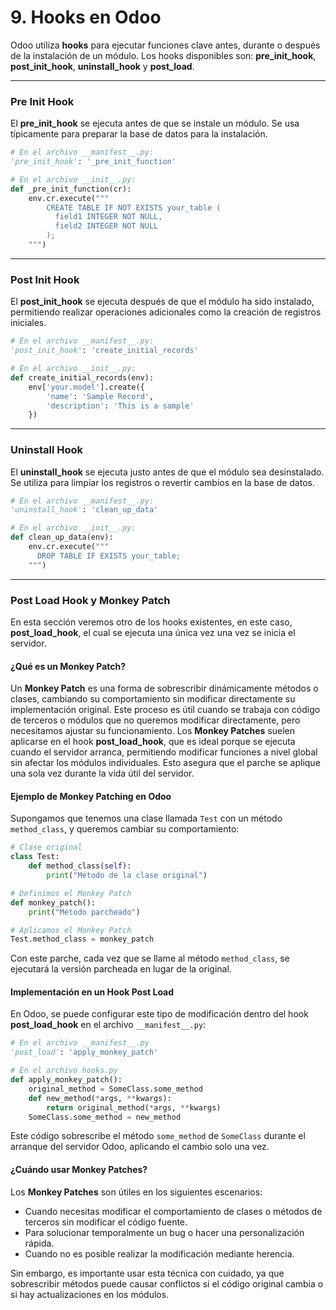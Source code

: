 # 9. Hooks en Odoo

Odoo utiliza **hooks** para ejecutar funciones clave antes, durante o después de la instalación de un módulo. Los hooks disponibles son: **pre_init_hook**, **post_init_hook**, **uninstall_hook** y **post_load**.

---
### Pre Init Hook

El **pre_init_hook** se ejecuta antes de que se instale un módulo. Se usa típicamente para preparar la base de datos para la instalación.

```python
# En el archivo __manifest__.py:
'pre_init_hook': '_pre_init_function'

# En el archivo __init__.py:
def _pre_init_function(cr):
    env.cr.execute("""
        CREATE TABLE IF NOT EXISTS your_table (
          field1 INTEGER NOT NULL,
          field2 INTEGER NOT NULL
        );
    """)
```
---
### Post Init Hook

El **post_init_hook** se ejecuta después de que el módulo ha sido instalado, permitiendo realizar operaciones adicionales como la creación de registros iniciales.

```python
# En el archivo __manifest__.py:
'post_init_hook': 'create_initial_records'

# En el archivo __init__.py:
def create_initial_records(env):
    env['your.model'].create({
        'name': 'Sample Record',
        'description': 'This is a sample'
    })
```
---
### Uninstall Hook

El **uninstall_hook** se ejecuta justo antes de que el módulo sea desinstalado. Se utiliza para limpiar los registros o revertir cambios en la base de datos.

```python
# En el archivo __manifest__.py:
'uninstall_hook': 'clean_up_data'

# En el archivo __init__.py:
def clean_up_data(env):
    env.cr.execute("""
      DROP TABLE IF EXISTS your_table;
    """)
```
---
### Post Load Hook y Monkey Patch
En esta sección veremos otro de los hooks existentes, en este caso, **post_load_hook**, el cual se ejecuta una única vez una vez se inicia el servidor.

#### ¿Qué es un Monkey Patch?

Un **Monkey Patch** es una forma de sobrescribir dinámicamente métodos o clases, cambiando su comportamiento sin modificar directamente su implementación original. Este proceso es útil cuando se trabaja con código de terceros o módulos que no queremos modificar directamente, pero necesitamos ajustar su funcionamiento.
Los **Monkey Patches** suelen aplicarse en el hook **post_load_hook**, que es ideal porque se ejecuta cuando el servidor arranca, permitiendo modificar funciones a nivel global sin afectar los módulos individuales. Esto asegura que el parche se aplique una sola vez durante la vida útil del servidor.

#### Ejemplo de Monkey Patching en Odoo

Supongamos que tenemos una clase llamada `Test` con un método `method_class`, y queremos cambiar su comportamiento:

```python
# Clase original
class Test:
    def method_class(self):
        print("Método de la clase original")

# Definimos el Monkey Patch
def monkey_patch():
    print("Método parcheado")

# Aplicamos el Monkey Patch
Test.method_class = monkey_patch
```

Con este parche, cada vez que se llame al método `method_class`, se ejecutará la versión parcheada en lugar de la original.

#### Implementación en un Hook Post Load

En Odoo, se puede configurar este tipo de modificación dentro del hook **post_load_hook** en el archivo `__manifest__.py`:

```python
# En el archivo __manifest__.py
'post_load': 'apply_monkey_patch'

# En el archivo hooks.py
def apply_monkey_patch():
    original_method = SomeClass.some_method
    def new_method(*args, **kwargs):
        return original_method(*args, **kwargs)
    SomeClass.some_method = new_method
```
Este código sobrescribe el método `some_method` de `SomeClass` durante el arranque del servidor Odoo, aplicando el cambio solo una vez.

#### ¿Cuándo usar Monkey Patches?

Los **Monkey Patches** son útiles en los siguientes escenarios:
- Cuando necesitas modificar el comportamiento de clases o métodos de terceros sin modificar el código fuente.
- Para solucionar temporalmente un bug o hacer una personalización rápida.
- Cuando no es posible realizar la modificación mediante herencia.

Sin embargo, es importante usar esta técnica con cuidado, ya que sobrescribir métodos puede causar conflictos si el código original cambia o si hay actualizaciones en los módulos.

